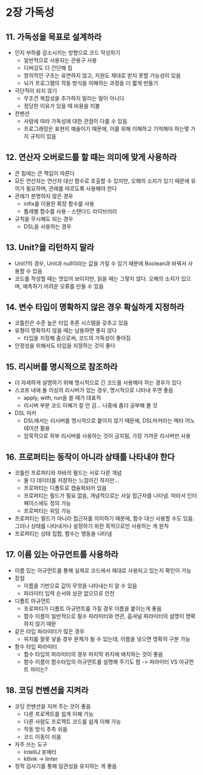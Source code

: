 # 2장 가독성
## 11. 가독성을 목표로 설계하라
- 인지 부하를 감소시키는 방향으로 코드 작성하기
  - 일반적으로 사용되는 관용구 사용
  - 디버깅도 더 간단해 짐
  - 창의적인 구조는 유연하지 않고, 지원도 제대로 받지 못할 가능성이 있음
  - 뇌가 프로그램의 작동 방식을 이해하는 과정을 더 짧게 만들기
- 극단적이 되지 않기
  - 무조건 복잡성을 추가하지 말라는 말이 아니다
  - 정당한 이유가 있을 때 비용을 지불
- 컨벤션
  - 사람에 따라 가독성에 대한 관점이 다를 수 있음
  - 프로그래밍은 표현의 예술이기 때문에, 이를 위해 이해하고 기억해야 하는몇 가지 규칙이 있음

## 12. 연산자 오버로드를 할 때는 의미에 맞게 사용하라
- 큰 힘에는 큰 책임이 따른다
- 모든 연산자는 연산자 대신 함수로 호출할 수 있지만, 오해의 소지가 있기 때문에 유의가 필요하며, 관례를 따르도록 사용해야 한다
- 관례가 분명하지 않은 경우
  - infix를 이용한 확장 함수를 사용
  - 톱레벨 함수를 사용 - 스탠다드 라이브러리
- 규칙을 무시해도 되는 경우
  - DSL을 사용하는 경우

## 13. Unit?을 리턴하지 말라
- Unit?의 경우, Unit과 null이라는 값을 가질 수 있기 때문에 Boolean과 바꿔서 사용할 수 있음
- 코드를 작성할 때는 멋있어 보이지만, 읽을 때는 그렇지 않다. 오해의 소지가 있으며, 예측하기 어려운 오류를 만들 수 있음

## 14. 변수 타입이 명확하지 않은 경우 확실하게 지정하라
- 코틀린은 수준 높은 타입 추론 시스템을 갖추고 있음
- 유형이 명확하지 않을 때는 남용하면 좋지 않다
  - 타입을 지정해 줌으로써, 코드의 가독성이 좋아짐
- 안정성을 위해서도 타입을 지정하는 것이 좋다

## 15. 리시버를 명시적으로 참조하라
- 더 자세하게 설명하기 위해 명시적으로 긴 코드를 사용해야 하는 경우가 있다
- 스코프 내에 둘 이상의 리시버가 있는 경우, 명시적으로 나타내 주면 좋음
  - apply, with, run을 쓸 때가 대표적
  - 리시버 부분 코드 이해가 잘 안 감... 나중에 좀더 공부해 볼 것
- DSL 마커
  - DSL에서는 리시버를 명시적으로 붙이지 않기 때문에, DSL마커라는 메타 어노테이션 활용
  - 암묵적으로 외부 리시버를 사용하는 것이 금지됨, 가장 가까운 리시버만 사용

## 16. 프로퍼티는 동작이 아니라 상태를 나타내야 한다
- 코틀린 프로퍼티와 자바의 필드는 서로 다른 개념
  - 둘 다 데이터를 저장하는 느낌이긴 하지만...
  - 프로퍼티는 디폴트로 캡슐화되어 있음
  - 프로퍼티는 필드가 필요 없음, 개념적으로는 사실 접근자를 나타냄. 따라서 인터페이스에도 정의 가능
  - 프로퍼티는 위임 가능
- 프로퍼티는 필드가 아니라 접근자를 의미하기 때문에, 함수 대신 사용할 수도 있음. 그러나 상태를 나타내거나 설정하기 위한 목적으로만 사용하는 게 원칙
- 프로퍼티는 상태 집합, 함수는 행동을 나타냄

## 17. 이름 있는 아규먼트를 사용하라
- 이름 있는 아규먼트를 통해 실제로 코드에서 제대로 사용되고 있는지 확인이 가능
- 장점
  - 이름을 기반으로 값이 무엇을 나타내는지 알 수 있음
  - 파라미터 입력 순서와 상관 없으므로 안전
- 디폴트 아규먼트
  - 프로퍼티가 디폴트 아규먼트를 가질 경우 이름을 붙이는게 좋음
  - 함수 이름이 일반적으로 필수 파라미터와 연관, 옵셔널 파라미터의 설명이 명확하지 않기 때문
- 같은 타입 파라미터가 많은 경우
  - 위치를 잘못 넣을 경우 문제가 될 수 있는데, 이름을 넣으면 명확히 구분 가능
- 함수 타입 파라미터
  - 함수 타입의 파라미터의 경우 마지막 위치에 배치하는 것이 좋음
  - 함수 이름이 함수타입의 아규먼트를 설명해 주기도 함 -> 파라미터 VS 아규먼트 차이는?

## 18. 코딩 컨벤션을 지켜라
- 코딩 컨벤션을 지켜 주는 것이 좋음
  - 다른 프로젝트를 쉽게 이해 가능
  - 다른 사람도 프로젝트 코드를 쉽게 이해 가능
  - 작동 방식 추측 쉬움
  - 코드 이동이 쉬움
- 자주 쓰는 도구
  - IntelliJ 포매터
  - ktlink -> linter
- 정적 검사기를 통해 일관성을 유지하는 게 좋음